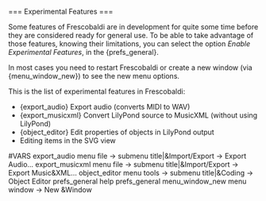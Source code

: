 === Experimental Features ===

Some features of Frescobaldi are in development for quite some time before
they are considered ready for general use. To be able to take advantage of
those features, knowing their limitations, you can select the option *Enable
Experimental Features*, in the {prefs_general}.

In most cases you need to restart Frescobaldi or create a new window
(via {menu_window_new}) to see the new menu options.

This is the list of experimental features in Frescobaldi:

* {export_audio} Export audio (converts MIDI to WAV)
* {export_musicxml} Convert LilyPond source to MusicXML (without using LilyPond)
* {object_editor} Edit properties of objects in LilyPond output
* Editing items in the SVG view


#VARS
export_audio menu file -> submenu title|&Import/Export -> Export Audio...
export_musicxml menu file -> submenu title|&Import/Export -> Export Music&XML...
object_editor menu tools -> submenu title|&Coding -> Object Editor
prefs_general help prefs_general
menu_window_new menu window -> New &Window
